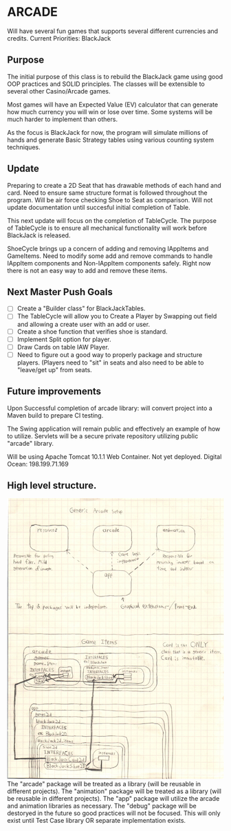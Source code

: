 # ARCADE
Will have several fun games that supports several different currencies and credits.
Current Priorities:
BlackJack

## Purpose
The initial purpose of this class is to rebuild the BlackJack game using good OOP practices and SOLID principles.
The classes will be extensible to several other Casino/Arcade games.

Most games will have an Expected Value (EV) calculator that can generate how much currency you will win or lose over time.
Some systems will be much harder to implement than others.

As the focus is BlackJack for now, the program will simulate millions of hands and generate Basic Strategy tables using various counting system techniques.

## Update
Preparing to create a 2D Seat that has drawable methods of each hand and card.
Need to ensure same structure format is followed throughout the program.
Will be air force checking Shoe to Seat as comparison.
Will not update documentation until succesful initial completion of Table.

This next update will focus on the completion of TableCycle. The purpose of TableCycle is to ensure all mechanical functionality will work before BlackJack is released.

ShoeCycle brings up a concern of adding and removing IAppItems and GameItems. Need to modify some add and remove commands to handle IAppItem components and Non-IAppItem components safely. Right now there is not an easy way to add and remove these items.

## Next Master Push Goals
- [ ] Create a "Builder class" for BlackJackTables.
- [ ] The TableCycle will allow you to Create a Player by Swapping out field and allowing a create user with an add or user.
- [ ] Create a shoe function that verifies shoe is standard.
- [ ] Implement Split option for player.
- [ ] Draw Cards on table IAW Player.
- [ ] Need to figure out a good way to properly package and structure players. (Players need to "sit" in seats and also need to be able to "leave/get up" from seats.

## Future improvements
Upon Successful completion of arcade library:
will convert project into a Maven build to prepare CI testing.

The Swing application will remain public and effectively an example of how to utilize.
Servlets will be a secure private repository utilizing public "arcade" library.

Will be using Apache Tomcat 10.1.1 Web Container. Not yet deployed.
Digital Ocean: 198.199.71.169

## High level structure.
![Generic Game Structure](readmesrcs/GameSetup.jpg)
The "arcade" package will be treated as a library (will be reusable in different projects).
The "animation" package will be treated as a library (will be reusable in different projects).
The "app" package will utilize the arcade and animation libraries as necessary.
The "debug" package will be destoryed in the future so good practices will not be focused. This will only exist until Test Case library OR separate implementation exists.